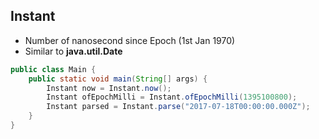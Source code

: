 ## Instant

* Number of nanosecond since Epoch (1st Jan 1970)
* Similar to **java.util.Date**

```java
public class Main {
    public static void main(String[] args) {
        Instant now = Instant.now();
        Instant ofEpochMilli = Instant.ofEpochMilli(1395100800);
        Instant parsed = Instant.parse("2017-07-18T00:00:00.000Z");
    }
}
```

